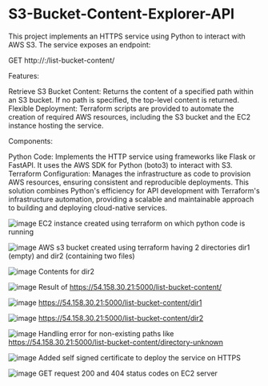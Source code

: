 # S3-Bucket-Content-Explorer-API

This project implements an HTTPS service using Python to interact with AWS S3. The service exposes an endpoint:

GET http://<IP>:<PORT>/list-bucket-content/<path>

Features:


Retrieve S3 Bucket Content: Returns the content of a specified path within an S3 bucket. If no path is specified, the top-level content is returned.
Flexible Deployment: Terraform scripts are provided to automate the creation of required AWS resources, including the S3 bucket and the EC2 instance hosting the service.


Components:


Python Code: Implements the HTTP service using frameworks like Flask or FastAPI. It uses the AWS SDK for Python (boto3) to interact with S3.
Terraform Configuration: Manages the infrastructure as code to provision AWS resources, ensuring consistent and reproducible deployments.
This solution combines Python's efficiency for API development with Terraform's infrastructure automation, providing a scalable and maintainable approach to building and deploying cloud-native services.


![image](https://github.com/user-attachments/assets/c1f9eee6-2a8f-4ab7-b793-aab30f93c53f)
EC2 instance created using terraform on which python code is running



![image](https://github.com/user-attachments/assets/01d57b98-01ba-4ee4-b370-d436b2240dc0)
AWS s3 bucket created using terraform having 2 directories dir1 (empty) and dir2 (containing two files)


![image](https://github.com/user-attachments/assets/5dce5377-b28b-413a-91c0-8d1870eeed16)
Contents for dir2



![image](https://github.com/user-attachments/assets/e8eb40c9-d8ac-4f5d-86da-5a08c6786821)
Result of https://54.158.30.21:5000/list-bucket-content/



![image](https://github.com/user-attachments/assets/d3dffea5-5a3c-4888-a899-e561e197b826)
https://54.158.30.21:5000/list-bucket-content/dir1



![image](https://github.com/user-attachments/assets/17c5fc07-9194-472e-b56b-9134c34e74a9)
https://54.158.30.21:5000/list-bucket-content/dir2



![image](https://github.com/user-attachments/assets/337106f8-c1b1-40b2-b16a-c94937e39eb6)
Handling error for non-existing paths like https://54.158.30.21:5000/list-bucket-content/directory-unknown



![image](https://github.com/user-attachments/assets/851650ca-4584-4357-93f2-eea9ac224ff5)
Added self signed certificate to deploy the service on HTTPS



![image](https://github.com/user-attachments/assets/d922026b-752f-4456-8b02-226ae22b5e62)
GET request 200 and 404 status codes on EC2 server




